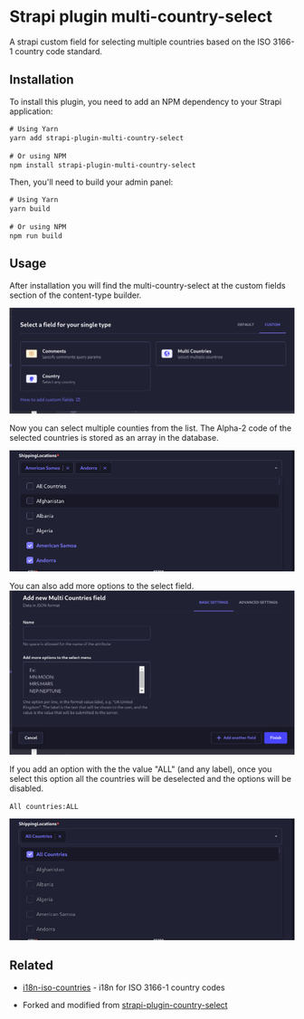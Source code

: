 # Strapi plugin multi-country-select

A strapi custom field for selecting multiple countries based on the ISO 3166-1 country code standard.

## Installation

To install this plugin, you need to add an NPM dependency to your Strapi application:

```
# Using Yarn
yarn add strapi-plugin-multi-country-select

# Or using NPM
npm install strapi-plugin-multi-country-select
```

Then, you'll need to build your admin panel:

```
# Using Yarn
yarn build

# Or using NPM
npm run build
```


## Usage

After installation you will find the multi-country-select at the custom fields section of the content-type builder.

![multi-country select screenshot](./screenshots/multi-country-select-plugin.png)

Now you can select multiple counties from the list. The Alpha-2 code of the selected countries is stored as an array in the database.

![multi-country select screenshot](./screenshots/multi-country-select.png)

You can also add more options to the select field.
![multi-country select screenshot](./screenshots/multi-country-select-options.png)

If you add an option with the the value "ALL" (and any label), once you select this option all the countries will be deselected and the options will be disabled.

`All countries:ALL`

![multi-country select screenshot](./screenshots/multi-country-select-all.png)

## Related

- [i18n-iso-countries](https://github.com/michaelwittig/node-i18n-iso-countries) - i18n for ISO 3166-1 country codes

- Forked and modified from [strapi-plugin-country-select](https://github.com/ChrisEbert/strapi-plugin-country-select)